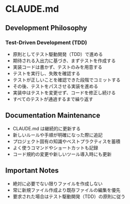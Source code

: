 # CLAUDE.md

## Development Philosophy

### Test-Driven Development (TDD)

- 原則としてテスト駆動開発（TDD）で進める
- 期待される入出力に基づき、まずテストを作成する
- 実装コードは書かず、テストのみを用意する
- テストを実行し、失敗を確認する
- テストが正しいことを確認できた段階でコミットする
- その後、テストをパスさせる実装を進める
- 実装中はテストを変更せず、コードを修正し続ける
- すべてのテストが通過するまで繰り返す

## Documentation Maintenance

- CLAUDE.md は継続的に更新する
- 新しいルールや手順が明確になった際に追記
- プロジェクト固有の知識やベストプラクティスを蓄積
- よく使うコマンドやショートカットも記録
- コード規約の変更や新しいツール導入時にも更新

## Important Notes

- 絶対に必要でない限りファイルを作成しない
- 常に新規ファイル作成より既存ファイルの編集を優先
- 要求された場合はテスト駆動開発（TDD）の原則に従う
